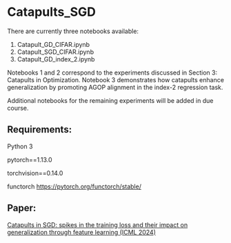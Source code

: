 # Catapults_SGD

There are currently three notebooks available:

1. Catapult_GD_CIFAR.ipynb
2. Catapult_SGD_CIFAR.ipynb
3. Catapult_GD_index_2.ipynb
   
Notebooks 1 and 2 correspond to the experiments discussed in Section 3: Catapults in Optimization.
Notebook 3 demonstrates how catapults enhance generalization by promoting AGOP alignment in the index-2 regression task.

Additional notebooks for the remaining experiments will be added in due course.

## Requirements: 
Python 3

pytorch==1.13.0

torchvision==0.14.0

functorch https://pytorch.org/functorch/stable/

## Paper:

[Catapults in SGD: spikes in the training loss and their impact on generalization through feature learning (ICML 2024)](https://arxiv.org/abs/2306.04815)
